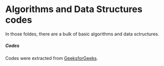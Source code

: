 # Algorithms and Data Structures codes

In those foldes, there are a bulk of basic algorithms and data sctructures.

##### Codes
Codes were extracted from [GeeksforGeeks](https://www.geeksforgeeks.org). 